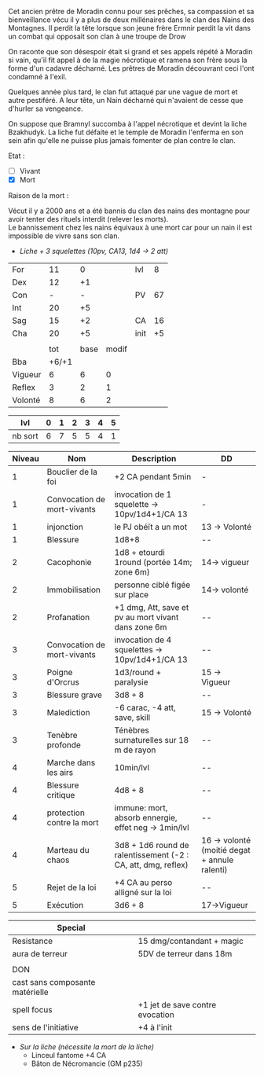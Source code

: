 Cet ancien prêtre de Moradin connu pour ses prêches, sa compassion et sa bienveillance vécu il y a plus de deux millénaires dans le clan des Nains des Montagnes. 
Il perdit la tête lorsque son jeune frère Ermnir perdit la vit dans un combat qui opposait son clan à une troupe de Drow

On raconte que son désespoir était si grand et ses appels répété à Moradin si vain, qu'il fit appel à de la magie nécrotique et ramena son frère sous la forme d'un cadavre décharné.
Les prêtres de Moradin découvrant ceci l'ont condamné à l'exil.

Quelques année plus tard, le clan fut attaqué par une vague de mort et autre pestiféré. A leur tête, un Nain décharné qui n'avaient de cesse que d'hurler sa vengeance. 

On suppose que Bramnyl succomba à l'appel nécrotique et devint la liche Bzakhudyk. La liche fut défaite et le temple de Moradin l'enferma en son sein afin qu'elle ne puisse plus jamais fomenter de plan contre le clan.



Etat :
 - [ ] Vivant
 - [X] Mort

Raison de la mort :

Vécut il y a 2000 ans et a été bannis du clan des nains des montagne pour avoir tenter des rituels interdit (relever les morts).  
Le bannissement chez les nains équivaux à une mort car pour un nain il est impossible de vivre sans son clan.




-   _Liche + 3 squelettes (10pv, CA13, 1d4 -> 2 att)_

|  |  |  |  |  |  |
| -- | -- | -- | -- | -- | -- | 
| For | 11 | 0 |  | lvl | 8 |  
| Dex | 12 | +1 |  |  |  |  
| Con | - | - |  | PV | 67 |  
| Int | 20 | +5 |  |  |  |  
| Sag | 15 | +2 |  | CA | 16 |   
| Cha | 20 | +5 |  | init | +5 |   
|  |  |  |  |  |  |   
|  | tot | base | modif |  |  |   
| Bba | +6/+1 |  |  |  |  |   
| Vigueur | 6 | 6 | 0 |  |  |   
| Reflex | 3 | 2 | 1 |  |  |   
| Volonté | 8 | 6 | 2 |  |  | 


| lvl | 0 | 1 | 2 | 3 | 4 | 5 |
| -- | -- | -- | -- | -- | -- |  -- | 
| nb sort | 6|7|5|5|4|1|


| Niveau| Nom | Description | DD |
| -- | -- | -- | -- |
| 1 | Bouclier de la foi | +2 CA pendant 5min | - |
| 1 | Convocation de mort-vivants | invocation de 1 squelette -> 10pv/1d4+1/CA 13 | - |
| 1 | injonction | le PJ obéït a un mot | 13 -> Volonté |
| 1 | Blessure | 1d8+8 | -- |
| 2 | Cacophonie | 1d8 + etourdi 1round (portée 14m; zone 6m) | 14-> vigueur |
| 2 | Immobilisation | personne ciblé figée sur place | 14-> volonté |
| 2 | Profanation | +1 dmg, Att, save et pv au mort vivant dans zone 6m | -- |
| 3 | Convocation de mort-vivants | invocation de 4 squelettes -> 10pv/1d4+1/CA 13 | -- |
| 3 | Poigne d'Orcrus | 1d3/round + paralysie | 15 -> Vigueur |
| 3 | Blessure grave | 3d8 + 8 | -- |
| 3 | Malediction | -6 carac, -4 att, save, skill | 15 -> Volonté |
| 3 | Tenèbre profonde | Ténèbres surnaturelles sur 18 m de rayon | -- |
| 4 | Marche dans les airs | 10min/lvl | -- |
| 4 | Blessure critique | 4d8 + 8 | -- |
| 4 | protection contre la mort | immune: mort, absorb ennergie, effet neg -> 1min/lvl | -- |
| 4 | Marteau du chaos | 3d8 + 1d6 round de ralentissement (-2 : CA, att, dmg, reflex) | 16 -> volonté (moitié degat + annule ralenti) |
| 5 | Rejet de la loi | +4 CA au perso alligné sur la loi | -- |
| 5 | Exécution | 3d6 + 8 | 17->Vigueur |


|Special||
|--|--|
|Resistance|15 dmg/contandant + magic|
|aura de terreur|5DV de terreur dans 18m|
|||
|DON||
|cast sans composante matérielle||
|spell focus|+1 jet de save contre evocation|
|sens de l'initiative|+4 à l'init|

-   _Sur la liche (nécessite la mort de la liche)_
    -   Linceul fantome +4 CA
    -   Bâton de Nécromancie (GM p235)